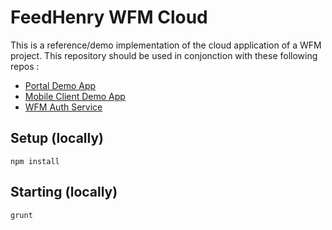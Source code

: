 # FeedHenry WFM Cloud

This is a reference/demo implementation of the cloud application of a WFM project.
This repository should be used in conjonction with these following repos :

- [Portal Demo App](https://github.com/feedhenry-staff/wfm-portal)
- [Mobile Client Demo App](https://github.com/feedhenry-staff/wfm-mobile)
- [WFM Auth Service](https://github.com/feedhenry-staff/wfm-auth)

## Setup (locally)

`npm install`

## Starting (locally)

`grunt`
